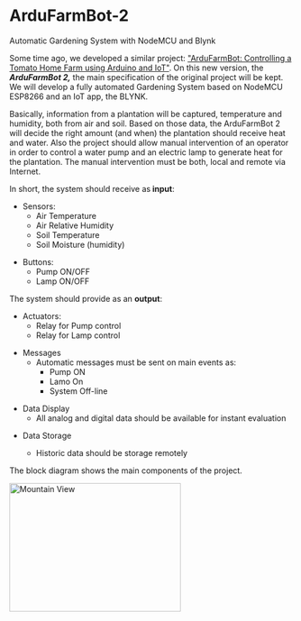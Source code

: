# ArduFarmBot-2
Automatic Gardening System with NodeMCU and Blynk

<p>Some time ago, we developed a similar project: <a href="https://www.instructables.com/id/ArduFarmBot-Controlling-a-Tomato-Home-Farm-Using-A/">"ArduFarmBot: Controlling a Tomato Home Farm using Arduino and IoT"</a>. On this new version, the <strong><em>ArduFarmBot 2,</em></strong> the main specification of the original project will be kept. We will develop a fully automated Gardening System based on NodeMCU ESP8266 and an IoT app, the BLYNK. </p><p>Basically, information from a plantation will be captured, temperature and humidity, both from air and soil. Based on those data, the ArduFarmBot 2 will decide the right amount (and when) the plantation should receive heat and water. Also the project should allow manual intervention of an operator in order to control a water pump and an electric lamp to generate heat for the plantation. The manual intervention must be both, local and remote via Internet.</p><p>In short, the system should receive as<strong> input</strong>:</p><ul>           
<li>Sensors:           
<ul>           
<li>Air Temperature               
</li><li>Air Relative Humidity                     
</li><li>Soil Temperature
</li><li>Soil Moisture (humidity)</li></ul></li></ul><ul> 
<li>Buttons:           
<ul>           
<li>Pump ON/OFF              
</li><li>Lamp ON/OFF</li></ul></li></ul><p>The system should provide as an <strong>output</strong>:</p><ul>           
<li>Actuators:           
<ul>           
<li>Relay for Pump control              
</li><li>Relay for Lamp control</li></ul></li></ul><ul> 
<li>Messages
<ul>
<li>Automatic messages must be sent on main events as:
<ul>
<li>Pump ON
</li><li>Lamo On
</li><li>System Off-line </li></ul></li></ul></li></ul><ul>
<li>Data Display           
<ul>           
<li>All analog and digital data should be available for instant  evaluation</li></ul></li></ul><ul> 
<li>Data Storage
<ul>
<li>
<p>Historic data should be storage remotely</p></li></ul></li></ul><p>The block diagram shows the main components of the project.</p>
<p> </p>
<img src="pic_mountain.jpg" alt="Mountain View" style="width:304px;height:228px;"
